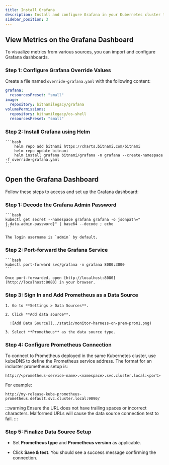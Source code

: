 ```yaml
---
title: Install Grafana
description: Install and configure Grafana in your Kubernetes cluster to visualize metrics collected by Prometheus, with a step-by-step guide for setup and integration.
sidebar_position: 3
---
```


## View Metrics on the Grafana Dashboard

To visualize metrics from various sources, you can import and configure Grafana dashboards.

### Step 1: Configure Grafana Override Values

Create a file named `override-grafana.yaml` with the following content:

```yaml
grafana:
  resourcesPreset: "small"
image:
  repository: bitnamilegacy/grafana
volumePermissions:
  repository: bitnamilegacy/os-shell
  resourcesPreset: "small"
```

### Step 2: Install Grafana using Helm

    ```bash
        helm repo add bitnami https://charts.bitnami.com/bitnami
        helm repo update bitnami
        helm install grafana bitnami/grafana -n grafana --create-namespace -f override-grafana.yaml
    ```

## Open the Grafana Dashboard

Follow these steps to access and set up the Grafana dashboard:

### Step 1: Decode the Grafana Admin Password

    ```bash
    kubectl get secret --namespace grafana grafana -o jsonpath="{.data.admin-password}" | base64 --decode ; echo
    ```

    The login username is `admin` by default.

### Step 2: Port-forward the Grafana Service

    ```bash
    kubectl port-forward svc/grafana -n grafana 8080:3000
    ```

    Once port-forwarded, open [http://localhost:8080](http://localhost:8080) in your browser.

### Step 3: Sign In and Add Prometheus as a Data Source

    1. Go to **Settings > Data Sources**.

    2. Click **Add data source**.

      ![Add Data Source](../static/monitor-harness-on-prem-prom1.png)

    3. Select **Prometheus** as the data source type.

### Step 4: Configure Prometheus Connection

To connect to Prometheus deployed in the same Kubernetes cluster, use kubeDNS to define the Prometheus service address. The format for an incluster prometheus setup is:

```text
http://<prometheus-service-name>.<namespace>.svc.cluster.local:<port>
```

For example:

```text
http://my-release-kube-prometheus-prometheus.default.svc.cluster.local:9090/
```

:::warning
    Ensure the URL does not have trailing spaces or incorrect characters. Malformed URLs will cause the data source connection test to fail.
:::

### Step 5: Finalize Data Source Setup

- Set **Prometheus type** and **Prometheus version** as applicable.

- Click **Save & test**. You should see a success message confirming the connection.
